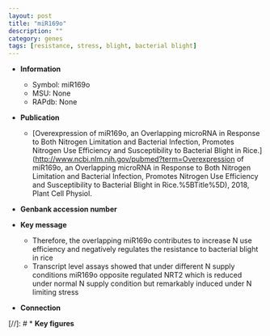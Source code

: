 ```yaml
---
layout: post
title: "miR169o"
description: ""
category: genes
tags: [resistance, stress, blight, bacterial blight]
---
```


* **Information**  
    + Symbol: miR169o  
    + MSU: None  
    + RAPdb: None  

* **Publication**  
    + [Overexpression of miR169o, an Overlapping microRNA in Response to Both Nitrogen Limitation and Bacterial Infection, Promotes Nitrogen Use Efficiency and Susceptibility to Bacterial Blight in Rice.](http://www.ncbi.nlm.nih.gov/pubmed?term=Overexpression of miR169o, an Overlapping microRNA in Response to Both Nitrogen Limitation and Bacterial Infection, Promotes Nitrogen Use Efficiency and Susceptibility to Bacterial Blight in Rice.%5BTitle%5D), 2018, Plant Cell Physiol.

* **Genbank accession number**  

* **Key message**  
    + Therefore, the overlapping miR169o contributes to increase N use efficiency and negatively regulates the resistance to bacterial blight in rice
    + Transcript level assays showed that under different N supply conditions miR169o opposite regulated NRT2 which is reduced under normal N supply condition but remarkably induced under N limiting stress

* **Connection**  

[//]: # * **Key figures**  



